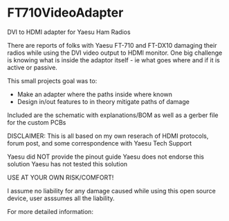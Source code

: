 # FT710VideoAdapter
 DVI to HDMI adapter for Yaesu Ham Radios

There are reports of folks with Yaesu FT-710 and FT-DX10 damaging their radios while using the DVI video output to HDMI monitor. One big challenge is knowing what is inside the adaptor itself - ie what goes where and if it is active or passive.  

This small projects goal was to:
- Make an adapter where the paths inside where known
- Design in/out features to in theory mitigate paths of damage

Included are the schematic with explanations/BOM as well as a gerber file for the custom PCBs

DISCLAIMER: This is all based on my own reserach of HDMI protocols, forum post, and some correspondence with Yaesu Tech Support

Yaesu did NOT provide the pinout guide
Yaesu does not endorse this solution
Yaesu has not tested this solution

USE AT YOUR OWN RISK/COMFORT!

I assume no liability for any damage caused while using this open source device, user asssumes all the liability.

For more detailed information:
